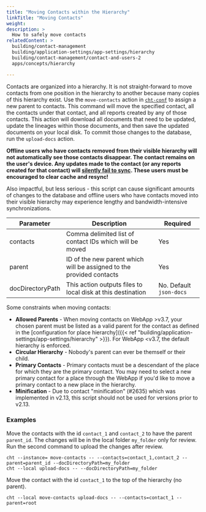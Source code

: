 ```yaml
---
title: "Moving Contacts within the Hierarchy"
linkTitle: "Moving Contacts"
weight: 
description: >
  How to safely move contacts
relatedContent: >
  building/contact-management
  building/application-settings/app-settings/hierarchy
  building/contact-management/contact-and-users-2
  apps/concepts/hierarchy

---
```


Contacts are organized into a hierarchy. It is not straight-forward to move contacts from one position in the hierarchy to another because many copies of this hierarchy exist. Use the `move-contacts` action in [`cht-conf`](https://github.com/medic/cht-conf) to assign a new parent to contacts. This command will move the specified contact, all the contacts under that contact, and all reports created by any of those contacts. This action will download all documents that need to be updated, update the lineages within those documents, and then save the updated documents on your local disk. To commit those changes to the database, run the `upload-docs` action.

**Offline users who have contacts removed from their visible hierarchy will not automatically see those contacts disappear. The contact remains on the user's device. Any updates made to the contact (or any reports created for that contact) will [silently fail to sync](https://github.com/medic/cht-core/issues/5701). These users must be encouraged to clear cache and resync!** 

Also impactful, but less serious - this script can cause significant amounts of changes to the database and offline users who have contacts moved into their visible hierarchy may experience lengthy and bandwidth-intensive synchronizations.

Parameter | Description | Required
-- | -- | --
contacts | Comma delimited list of contact IDs which will be moved | Yes
parent | ID of the new parent which will be assigned to the provided contacts | Yes
docDirectoryPath | This action outputs files to local disk at this destination | No. Default `json-docs`

Some constraints when moving contacts:

* **Allowed Parents** - When moving contacts on WebApp &gt;v3.7, your chosen parent must be listed as a valid parent for the contact as defined in the [configuration for place hierarchy]({{< ref "building/application-settings/app-settings/hierarchy" >}}). For WebApp &lt;v3.7, the default hierarchy is enforced.
* **Circular Hierarchy** - Nobody's parent can ever be themself or their child.
* **Primary Contacts** - Primary contacts must be a descendant of the place for which they are the primary contact. You may need to select a new primary contact for a place through the WebApp if you'd like to move a primary contact to a new place in the hierarchy.
* **Minification** - Due to contact "minification" (#2635) which was implemented in v2.13, this script should not be used for versions prior to v2.13.

### Examples
Move the contacts with the id `contact_1` and `contact_2` to have the parent `parent_id`. The changes will be in the local folder `my_folder` only for review. Run the second command to upload the changes after review.

    cht --instance= move-contacts -- --contacts=contact_1,contact_2 --parent=parent_id --docDirectoryPath=my_folder
    cht --local upload-docs -- --docDirectoryPath=my_folder

Move the contact with the id `contact_1` to the top of the hierarchy (no parent).

    cht --local move-contacts upload-docs -- --contacts=contact_1 --parent=root
